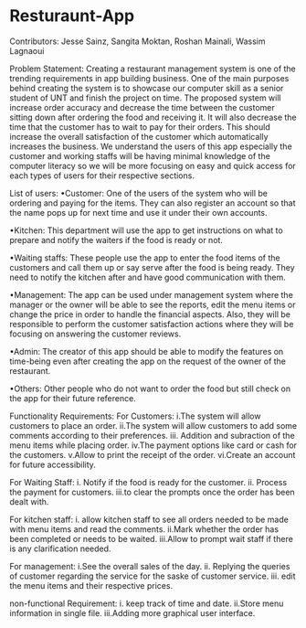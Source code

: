 # Resturaunt-App

Contributors:
Jesse Sainz, Sangita Moktan, Roshan Mainali, Wassim Lagnaoui


Problem Statement:
	Creating a restaurant management system is one of the trending requirements in app building business. One of the main purposes behind creating the system is to showcase our computer skill as a senior student of UNT and finish the project on time. The proposed system will increase order accuracy and decrease the time between the customer sitting down after ordering the food and receiving it. It will also decrease the time that the customer has to wait to pay for their orders. This should increase the overall satisfaction of the customer which automatically increases the business.
	We understand the users of this app especially the customer and working staffs will be having minimal knowledge of the computer literacy so we will be more focusing on easy and quick access for each types of users for their respective sections. 

List of users:
•Customer: 
	One of the users of the system who will be ordering and paying for the items. They can also register an account so that the name pops up for next time and use it under their own accounts. 
	
•Kitchen:
	This department will use the app to get instructions on what to prepare and notify the waiters if the food is ready or not.
	
•Waiting staffs:
	These people use the app to enter the food items of the customers and call them up or say serve after the food is being ready. They need to notify the kitchen after and have good communication with them.
	
•Management:
	The app can be used under management system where the manager or the owner will be able to see the reports, edit the menu items or change the price in order to handle the financial aspects. Also, they will be responsible to perform the customer satisfaction actions where they will be focusing on answering the customer reviews.

•Admin:
	The creator of this app should be able to modify the features on time-being even after creating the app on the request of the owner of the restaurant. 
	
•Others: 
Other people who do not want to order the food but still check on the app for their future reference.

Functionality Requirements:
For Customers:
        i.The system will allow customers to place an order.
        ii.The system will allow customers  to add some comments according to their preferences.
        iii. Addition and subraction of the menu items while placing order.
        iv.The payment options like card or cash for the customers.
        v.Allow to print the receipt of the order.
        vi.Create an account for future accessibility.

For Waiting Staff:
        i. Notify if the food is ready for the customer.
        ii.  Process the payment for customers.
        iii.to clear the prompts once the order has been dealt with.

For kitchen staff:
        i. allow kitchen staff to see all orders needed to be made with menu items and read the comments.
        ii.Mark whether the order has been completed or needs to be waited.
        iii.Allow to prompt wait staff if there is any clarification needed.

For management:
        i.See the overall sales of the day.
        ii. Replying the queries of customer regarding the service for the saske of customer service.
        iii. edit the menu items and their respective prices.

non-functional Requirement:
        i. keep track of time and date.
        ii.Store menu information in single file.
        iii.Adding more graphical user interface.



